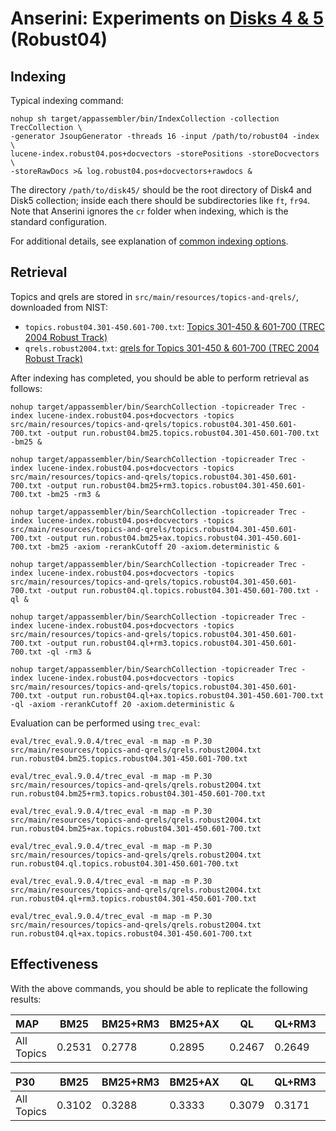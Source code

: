 # Anserini: Experiments on [Disks 4 &amp; 5](https://trec.nist.gov/data_disks.html) (Robust04)

## Indexing

Typical indexing command:

```
nohup sh target/appassembler/bin/IndexCollection -collection TrecCollection \
-generator JsoupGenerator -threads 16 -input /path/to/robust04 -index \
lucene-index.robust04.pos+docvectors -storePositions -storeDocvectors \
-storeRawDocs >& log.robust04.pos+docvectors+rawdocs &
```

The directory `/path/to/disk45/` should be the root directory of Disk4 and Disk5 collection; inside each there should be subdirectories like `ft`, `fr94`.
Note that Anserini ignores the `cr` folder when indexing, which is the standard configuration.

For additional details, see explanation of [common indexing options](common-indexing-options.md).

## Retrieval

Topics and qrels are stored in `src/main/resources/topics-and-qrels/`, downloaded from NIST:

+ `topics.robust04.301-450.601-700.txt`: [Topics 301-450 &amp; 601-700 (TREC 2004 Robust Track)](http://trec.nist.gov/data/robust/04.testset.gz)
+ `qrels.robust2004.txt`: [qrels for Topics 301-450 &amp; 601-700 (TREC 2004 Robust Track)](http://trec.nist.gov/data/robust/qrels.robust2004.txt)

After indexing has completed, you should be able to perform retrieval as follows:

```
nohup target/appassembler/bin/SearchCollection -topicreader Trec -index lucene-index.robust04.pos+docvectors -topics src/main/resources/topics-and-qrels/topics.robust04.301-450.601-700.txt -output run.robust04.bm25.topics.robust04.301-450.601-700.txt -bm25 &

nohup target/appassembler/bin/SearchCollection -topicreader Trec -index lucene-index.robust04.pos+docvectors -topics src/main/resources/topics-and-qrels/topics.robust04.301-450.601-700.txt -output run.robust04.bm25+rm3.topics.robust04.301-450.601-700.txt -bm25 -rm3 &

nohup target/appassembler/bin/SearchCollection -topicreader Trec -index lucene-index.robust04.pos+docvectors -topics src/main/resources/topics-and-qrels/topics.robust04.301-450.601-700.txt -output run.robust04.bm25+ax.topics.robust04.301-450.601-700.txt -bm25 -axiom -rerankCutoff 20 -axiom.deterministic &

nohup target/appassembler/bin/SearchCollection -topicreader Trec -index lucene-index.robust04.pos+docvectors -topics src/main/resources/topics-and-qrels/topics.robust04.301-450.601-700.txt -output run.robust04.ql.topics.robust04.301-450.601-700.txt -ql &

nohup target/appassembler/bin/SearchCollection -topicreader Trec -index lucene-index.robust04.pos+docvectors -topics src/main/resources/topics-and-qrels/topics.robust04.301-450.601-700.txt -output run.robust04.ql+rm3.topics.robust04.301-450.601-700.txt -ql -rm3 &

nohup target/appassembler/bin/SearchCollection -topicreader Trec -index lucene-index.robust04.pos+docvectors -topics src/main/resources/topics-and-qrels/topics.robust04.301-450.601-700.txt -output run.robust04.ql+ax.topics.robust04.301-450.601-700.txt -ql -axiom -rerankCutoff 20 -axiom.deterministic &

```

Evaluation can be performed using `trec_eval`:

```
eval/trec_eval.9.0.4/trec_eval -m map -m P.30 src/main/resources/topics-and-qrels/qrels.robust2004.txt run.robust04.bm25.topics.robust04.301-450.601-700.txt

eval/trec_eval.9.0.4/trec_eval -m map -m P.30 src/main/resources/topics-and-qrels/qrels.robust2004.txt run.robust04.bm25+rm3.topics.robust04.301-450.601-700.txt

eval/trec_eval.9.0.4/trec_eval -m map -m P.30 src/main/resources/topics-and-qrels/qrels.robust2004.txt run.robust04.bm25+ax.topics.robust04.301-450.601-700.txt

eval/trec_eval.9.0.4/trec_eval -m map -m P.30 src/main/resources/topics-and-qrels/qrels.robust2004.txt run.robust04.ql.topics.robust04.301-450.601-700.txt

eval/trec_eval.9.0.4/trec_eval -m map -m P.30 src/main/resources/topics-and-qrels/qrels.robust2004.txt run.robust04.ql+rm3.topics.robust04.301-450.601-700.txt

eval/trec_eval.9.0.4/trec_eval -m map -m P.30 src/main/resources/topics-and-qrels/qrels.robust2004.txt run.robust04.ql+ax.topics.robust04.301-450.601-700.txt

```

## Effectiveness

With the above commands, you should be able to replicate the following results:

MAP                                     | BM25      | BM25+RM3  | BM25+AX   | QL        | QL+RM3    | QL+AX     |
:---------------------------------------|-----------|-----------|-----------|-----------|-----------|-----------|
All Topics                              | 0.2531    | 0.2778    | 0.2895    | 0.2467    | 0.2649    | 0.2774    |


P30                                     | BM25      | BM25+RM3  | BM25+AX   | QL        | QL+RM3    | QL+AX     |
:---------------------------------------|-----------|-----------|-----------|-----------|-----------|-----------|
All Topics                              | 0.3102    | 0.3288    | 0.3333    | 0.3079    | 0.3171    | 0.3229    |


